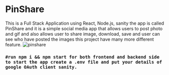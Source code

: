 # PinShare

This is a Full Stack Application using React, Node.js, sanity the app is called PinShare and it is a simple social media app that allows users to post photo and gif and also allows user to share image, download, save
and user can see who have posted the images this project have many more different feature.
![pinshare](https://user-images.githubusercontent.com/81036521/154490563-73367db8-945e-47d2-b495-97e1d7b9fd97.JPG)

### `#run npm i && npm start for both frontend and backend side to start the app create a .env file and put your details of google OAuth client sanity. `
